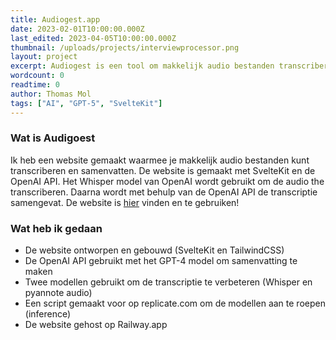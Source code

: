 ```yaml
---
title: Audiogest.app
date: 2023-02-01T10:00:00.000Z
last_edited: 2023-04-05T10:00:00.000Z
thumbnail: /uploads/projects/interviewprocessor.png
layout: project
excerpt: Audiogest is een tool om makkelijk audio bestanden transcriberen en samenvatten.
wordcount: 0
readtime: 0
author: Thomas Mol
tags: ["AI", "GPT-5", "SvelteKit"]
---
```


### Wat is Audigoest
Ik heb een website gemaakt waarmee je makkelijk audio bestanden kunt transcriberen en samenvatten. De website is gemaakt met SvelteKit en de OpenAI API. Het Whisper model van OpenAI wordt gebruikt om de audio the transcriberen. Daarna wordt met behulp van de OpenAI API de transcriptie samengevat. De website is [hier](https://audiogest.app/) vinden en te gebruiken!

### Wat heb ik gedaan
 - De website ontworpen en gebouwd (SvelteKit en TailwindCSS)
 - De OpenAI API gebruikt met het GPT-4 model om samenvatting te maken
 - Twee modellen gebruikt om de transcriptie te verbeteren (Whisper en pyannote audio)
 - Een script gemaakt voor op replicate.com om de modellen aan te roepen (inference)
 - De website gehost op Railway.app